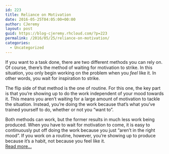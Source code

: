 ```yaml
---
id: 223
title: Reliance on Motivation
date: 2016-05-25T04:05:00+00:00
author: CJeremy
layout: post
guid: https://blog-cjeremy.rhcloud.com/?p=223
permalink: /2016/05/25/reliance-on-motivation/
categories:
  - Uncategorized
---
```

If you want to a task done, there are two different methods you can rely on. Of course, there&#8217;s the method of waiting for motivation to strike. In this situation, you only begin working on the problem when you _feel_ like it. In other words, you wait for inspiration to strike.

The flip side of that method is the one of routine. For this one, the key part is that you&#8217;re showing up to do the work independent of your mood towards it. This means you aren&#8217;t waiting for a large amount of motivation to tackle the situation. Instead, you&#8217;re doing the work because that&#8217;s what you&#8217;ve trained yourself to do, whether or not you &#8220;want to&#8221;.

Both methods can work, but the former results in much less work being produced. When you have to wait for motivation to come, it is easy to continuously put off doing the work because you just &#8220;aren&#8217;t in the right mood&#8221;. If you work on a routine, however, you&#8217;re showing up to produce because it&#8217;s a habit, not because you feel like it. <span class="post-teaser-more">&nbsp;<br /><a href="http://blog-cjeremy.rhcloud.com/2016/05/25/reliance-on-motivation/" title="Permanent Link: Reliance on Motivation" rel="bookmark">Read more...</br></span></p>